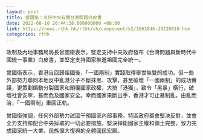 ```yaml
---
layout: post
title: 曾國衞：支持中央有關台灣問題白皮書
date: 2022-08-10 20:44:28.000000000 +08:00
link: https://news.rthk.hk/rthk/ch/component/k2/1661846-20220810.htm
categories: rthk
---
```


政制及內地事務局局長曾國衞表示，堅定支持中央政府發布《台灣問題與新時代中國統一事業》白皮書，並堅定支持國家推進祖國完全統一。

曾國衞表示，香港自回歸祖國後，「一國兩制」實踐取得舉世無雙的成功。但一些外部勢力聯同本地反中亂港分子不斷抹黑、攻擊，甚至破壞「一國兩制」的成功實踐，更策劃煽動分裂國家和顛覆國家政權，大搞「港獨」，致令「黑暴」橫行，破壞社會安寧，甚而危及國家安全。幸而國家果斷出手，香港才可止暴制亂，由亂而治，「一國兩制」重回正軌。

曾國衞強調，任何外部勢力試圖干預國家內部事務，特區政府都會堅決反對，並會全力支持和配合中央採取的一切必要措施，堅決捍衛國家主權和領土完整，致力完成國家統一大業、民族偉大復興的全體國民宏願。
